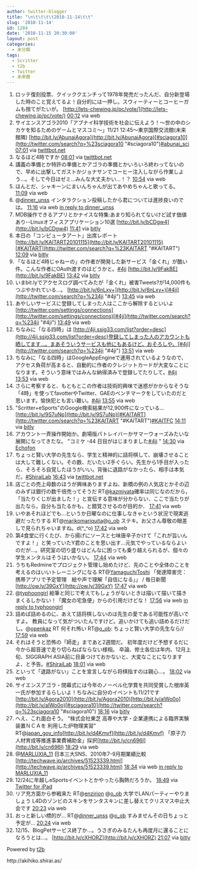 ```yaml
---
author: twitter-blogger
title: "\n\t\t\t\t2010-11-14\t\t"
slug: '2010-11-14'
id: 1284
date: '2010-11-15 20:30:00'
layout: post
categories:
  - 未分類
tags:
  - Scritter
  - t2b
  - Twitter
  - 未来館
---
```


<div xmlns:georss="http://www.georss.org/georss">

1.  <span><span>ロッテ復刻投票、クイッククエンチって1978年発売だったんだ、自分新登場した時のこと覚えてるよ！自分的には一押し。スウィーティーとコーヒーガムも捨てがたいが。 [http://lets-chewing.jp/pc/vote/](http://lets-chewing.jp/pc/vote/)</span> <span>[<span>00:12</span>](http://twitter.com/o_ob/status/3767240553926656) <span>via web</span></span></span>
2.  <span><span>サイエンスアゴラ2010「アブナイ科学技術を社会に伝えよう！～世の中のシカケを知るためのゲームとマスコミ～」11/21 12:45～東京国際交流館(未来館隣) [http://bit.ly/AbunaiAgora](http://bit.ly/AbunaiAgora)[#sciagora10](http://twitter.com/search?q=%23sciagora10 "#sciagora10")[#abunai_sci](http://twitter.com/search?q=%23abunai_sci "#abunai_sci")</span> <span>[<span>07:01</span>](http://twitter.com/o_ob/status/3870043771244545) <span>via [twittbot.net](http://twittbot.net/)</span></span></span>
3.  <span><span>なるほど4時ですか</span> <span>[<span>08:01</span>](http://twitter.com/o_ob/status/3885125347581952) <span>via [twittbot.net](http://twittbot.net/)</span></span></span>
4.  <span><span>講義の準備とか特許の準備とかアゴラの準備とかいろいろ終わってないので、早めに出撃してガストかジョナサンでコーヒー注入しながら作業しよう…。そして今日はゼミ…みんな大丈夫かい…！？</span> <span>[<span>10:54</span>](http://twitter.com/o_ob/status/3928690450763776) <span>via web</span></span></span>
5.  <span><span>ほんとだ、シャキーンにまいんちゃんが出てあやめちゃんと歌ってる。</span> <span>[<span>11:09</span>](http://twitter.com/o_ob/status/3932501655429120) <span>via web</span></span></span>
6.  <span><span>@[dinner_unss](http://twitter.com/dinner_unss "dinner_unss") インタラクション投稿したから君については進捗良いのでは。</span> <span>[<span>11:16</span>](http://twitter.com/o_ob/status/3934278924640256) <span>via web</span> [in reply to dinner_unss](http://twitter.com/dinner_unss/status/3929338466541568)</span></span>
7.  <span><span>MDB操作できるアプリとかナイスな特集:あまり知られてないけど試す価値あり--Linuxオフィスアプリケーション10選 [http://bit.ly/bCDgw4](http://bit.ly/bCDgw4)</span> <span>[<span>11:41</span>](http://twitter.com/o_ob/status/3940570611326976) <span>via [bitly](http://bit.ly)</span></span></span>
8.  <span><span>本日の「コンピュータアート」出席レポート [http://bit.ly/KAITART20101115](http://bit.ly/KAITART20101115)[#KAITART](http://twitter.com/search?q=%23KAITART "#KAITART")</span> <span>[<span>12:09</span>](http://twitter.com/o_ob/status/3947555926835200) <span>via [bitly](http://bit.ly)</span></span></span>
9.  <span><span>「なるほど4時じゃねーの」の作者が開発した新サービス「金くれ」が酷い件。こんな作者にOAuth渡すのはどうかと。[#4ji](http://twitter.com/search?q=%234ji "#4ji") [http://bit.ly/9FakBE](http://bit.ly/9FakBE)</span> <span>[<span>13:42</span>](http://twitter.com/o_ob/status/3971004971876353) <span>via [bitly](http://bit.ly)</span></span></span>
10.  <span><span>いまbit.lyでアクセスログ調べてみたが「金くれ」被害Tweets?が14,000件もつぶやかれている…。 [http://bit.ly/6nLxy+](http://bit.ly/6nLxy+)[#4ji](http://twitter.com/search?q=%234ji "#4ji")</span> <span>[<span>13:45</span>](http://twitter.com/o_ob/status/3971918101217280) <span>via web</span></span></span>
11.  <span><span>あやしいサービスに登録してしまった人はここから解除するといいよ [http://twitter.com/settings/connections](http://twitter.com/settings/connections)[#4ji](http://twitter.com/search?q=%234ji "#4ji")</span> <span>[<span>13:49</span>](http://twitter.com/o_ob/status/3972705246248960) <span>via web</span></span></span>
12.  <span><span>ちなみに「なる四時」は [http://4ji.ssig33.com/list?order=desc](http://4ji.ssig33.com/list?order=desc)登録してしまった人のアカウントも晒してます…。まあそういうサービスも他にもあるけど、おそろしや。[#4ji](http://twitter.com/search?q=%234ji "#4ji")</span> <span>[<span>13:51</span>](http://twitter.com/o_ob/status/3973275973591041) <span>via web</span></span></span>
13.  <span><span>ちなみに「なる四時」はGoogleAppEngineで運用されているようなので、アクセス負荷が高まると、自動的に作者のクレジットカードが大変なことになります。そういう意味ではみんな納得済みで登録してたりして。[#4ji](http://twitter.com/search?q=%234ji "#4ji")</span> <span>[<span>13:53</span>](http://twitter.com/o_ob/status/3973787737395200) <span>via web</span></span></span>
14.  <span><span>さらに考察すると、もともとこの作者は技術的興味で迷惑がかからなそうな「4時」を使ってfavotterやTwitter、GAEのベンチマークをしていたのだと思います。愉快犯とも言い難い。[#4ji](http://twitter.com/search?q=%234ji "#4ji")</span> <span>[<span>13:55</span>](http://twitter.com/o_ob/status/3974346385137664) <span>via web</span></span></span>
15.  <span><span>"Scritter+eSports"のGoogle検索結果が12,900件になっている… [http://bit.ly/9S7uNp](http://bit.ly/9S7uNp)[#KAITART](http://twitter.com/search?q=%23KAITART "#KAITART")[#KAITFC](http://twitter.com/search?q=%23KAITFC "#KAITFC")</span> <span>[<span>14:11</span>](http://twitter.com/o_ob/status/3978356806656000) <span>via [bitly](http://bit.ly)</span></span></span>
16.  <span><span>アカウント一斉操作開始か。劇場版パトレイバーかサマーウォーズみたいな展開になってきたな。 "コミケ -44 日目がはじまりました[#4ji](http://twitter.com/search?q=%234ji "#4ji") "</span> <span>[<span>14:30</span>](http://twitter.com/o_ob/status/3983018557440001) <span>via [Echofon](http://www.echofon.com/)</span></span></span>
17.  <span><span>ちょっと賢い大学の先生なら、学生と精神的に詰将棋して、崩壊させることは大して難しくない。その数、だいたい2手ぐらい。先生から1手目が入ったら、そろそろ自覚したほうがいい。背後に退路がなかったら、相手は本気だ。[#ShiraiLab](http://twitter.com/search?q=%23ShiraiLab "#ShiraiLab")</span> <span>[<span>16:43</span>](http://twitter.com/o_ob/status/4016705487511553) <span>via [twittbot.net](http://twittbot.net/)</span></span></span>
18.  <span><span>店ごとの売上母数のほうが興味ありますよね、新橋の例の人気店とかその辺のみずほ銀行の数千倍売ってそうだ RT@[kazmiyata](http://twitter.com/kazmiyata "kazmiyata")確率は同じなのだから，「当たりくじが出ました！」と宣伝する意味が分からない．ここで当たりが出たなら，自分も当たるかも，と錯覚させるのが目的か．</span> <span>[<span>17:41</span>](http://twitter.com/o_ob/status/4031312990052352) <span>via web</span></span></span>
19.  <span><span>いやあそれほどでも…というか日曜なのに仕事しなきゃという状況で現実逃避だったりする RT@[marikomariquita](http://twitter.com/marikomariquita "marikomariquita")@[o_ob](http://twitter.com/o_ob "o_ob") ステキ。お父さん尊敬の眼差しで見られちゃいますね。d(^_^o)</span> <span>[<span>17:42</span>](http://twitter.com/o_ob/status/4031510277525505) <span>via web</span></span></span>
20.  <span><span>第4食堂に行くたび、から揚げにソースと七味唐辛子かけて「これが旨いんですよ！」と笑っていたY君のことを思い出す…元気でやっているならよいのだが…。研究室の切り盛りはどんなに困っても乗り越えられるが、個々の学生メンタルはそうはいかない。</span> <span>[<span>17:44</span>](http://twitter.com/o_ob/status/4032013975687168) <span>via web</span></span></span>
21.  <span><span>うちもRedmineでプロジェクト管理し始めたけど、先のことや全体のことを考えるのはいいトレーニングになる RT@[YamaguchiToshi](http://twitter.com/YamaguchiToshi "YamaguchiToshi") 「発達障害児：携帯アプリで予定管理　絵や声で理解「自信になる」」 / 毎日新聞 [http://ow.ly/39GxY](http://ow.ly/39GxY)</span> <span>[<span>17:47</span>](http://twitter.com/o_ob/status/4032617695412224) <span>via web</span></span></span>
22.  <span><span>@[typhoongirl](http://twitter.com/typhoongirl "typhoongirl") 絵筆と同じで考えてもしょうがないときは描いて描いて描きまくるしかない！「魔女の宅急便」からの引用だけどな！</span> <span>[<span>17:56</span>](http://twitter.com/o_ob/status/4035059828920320) <span>via web</span> [in reply to typhoongirl](http://twitter.com/typhoongirl/status/4034749454618624)</span></span>
23.  <span><span>詰めば詰めるのに、あえて詰将棋しないのは先生の愛である可能性が高いですよ。 教員になって気がついたんですけど。追いかけても追い詰めるだけだし。@[openkaz](http://twitter.com/openkaz "openkaz") RT 何それ怖い RT@[o_ob](http://twitter.com/o_ob "o_ob"): ちょっと賢い大学の先生なら//</span> <span>[<span>17:59</span>](http://twitter.com/o_ob/status/4035640798748672) <span>via web</span></span></span>
24.  <span><span>それはそうと恐怖の「師走」まであと2週間だ。 初年度だけど予想するだに今から超音速で走り切らねばならない様相。 卒論、修士各位は年内、12月上旬、SIGGRAPH ASIA前に目鼻つけておかないと、大変なことになりますよ、と予告。[#ShiraiLab](http://twitter.com/search?q=%23ShiraiLab "#ShiraiLab")</span> <span>[<span>18:01</span>](http://twitter.com/o_ob/status/4036224494862336) <span>via web</span></span></span>
25.  <span><span>といって「退路がない」ことを宣言しながら将棋指すのは親心…。</span> <span>[<span>18:02</span>](http://twitter.com/o_ob/status/4036509908860928) <span>via web</span></span></span>
26.  <span><span>サイエンスアゴラ・閉幕式には今年のノーベル化学賞を共同受賞した根岸英一氏が参加するらしいよ！ちなみに自分のイベントも11/21です [http://bit.ly/Agora2010](http://bit.ly/Agora2010)[http://bit.ly/alWo0o](http://bit.ly/alWo0o)[#sciagora10](http://twitter.com/search?q=%23sciagora10 "#sciagora10")</span> <span>[<span>18:16</span>](http://twitter.com/o_ob/status/4040107682172928) <span>via [bitly](http://bit.ly)</span></span></span>
27.  <span><span>へえ、これ面白そう。 "株式会社東芝 高専や大学・企業連携による臨界実験装置ＮＣＡを 利用した炉物理実習" RT@[japan_gov_info](http://twitter.com/japan_gov_info "japan_gov_info")[http://bit.ly/d4Kmvf](http://bit.ly/d4Kmvf) 「原子力人材育成等推進事業費補助金」採択[http://bit.ly/cn696I](http://bit.ly/cn696I)</span> <span>[<span>18:29</span>](http://twitter.com/o_ob/status/4043247391342592) <span>via web</span></span></span>
28.  <span><span>@[MARLUXIA_11](http://twitter.com/MARLUXIA_11 "MARLUXIA_11") 日本三大SNS、2010年7-9月期業績比較 [http://techwave.jp/archives/51523339.html](http://techwave.jp/archives/51523339.html)</span> <span>[<span>18:34</span>](http://twitter.com/o_ob/status/4044572585893888) <span>via web</span> [in reply to MARLUXIA_11](http://twitter.com/MARLUXIA_11/status/28787212038)</span></span>
29.  <span><span>12/24に年越しeSportsイベントとかやったら胸熱だろうか。</span> <span>[<span>18:49</span>](http://twitter.com/o_ob/status/4048252290727936) <span>via [Twitter for iPad](http://itunes.apple.com/app/twitter/id333903271?mt=8)</span></span></span>
30.  <span><span>リア充方面から参戦来た RT@[enzirion](http://twitter.com/enzirion "enzirion") @[o_ob](http://twitter.com/o_ob "o_ob") 大学でLANパーティーやりましょう L4Dのゾンビのスキンをサンタスキンに差し替えてクリスマス中止大会です</span> <span>[<span>20:23</span>](http://twitter.com/o_ob/status/4072033356873728) <span>via web</span></span></span>
31.  <span><span>おっと新しい標的が… RT@[dinner_unss](http://twitter.com/dinner_unss "dinner_unss") @[o_ob](http://twitter.com/o_ob "o_ob") すみませんその日ちょっと予定が…</span> <span>[<span>20:24</span>](http://twitter.com/o_ob/status/4072133034508288) <span>via web</span></span></span>
32.  <span><span>12/15、BlogPetサービス終了か…。うさぎのみるたんも再度月に還ることになろうとは…。 [http://bit.ly/cXHORZ](http://bit.ly/cXHORZ)</span> <span>[<span>21:07</span>](http://twitter.com/o_ob/status/4083007556165633) <span>via [bitly](http://bit.ly)</span></span></span>

</div>

Powered by [t2b](http://t2b.utilz.jp/)

<div>http://akihiko.shirai.as/</div>